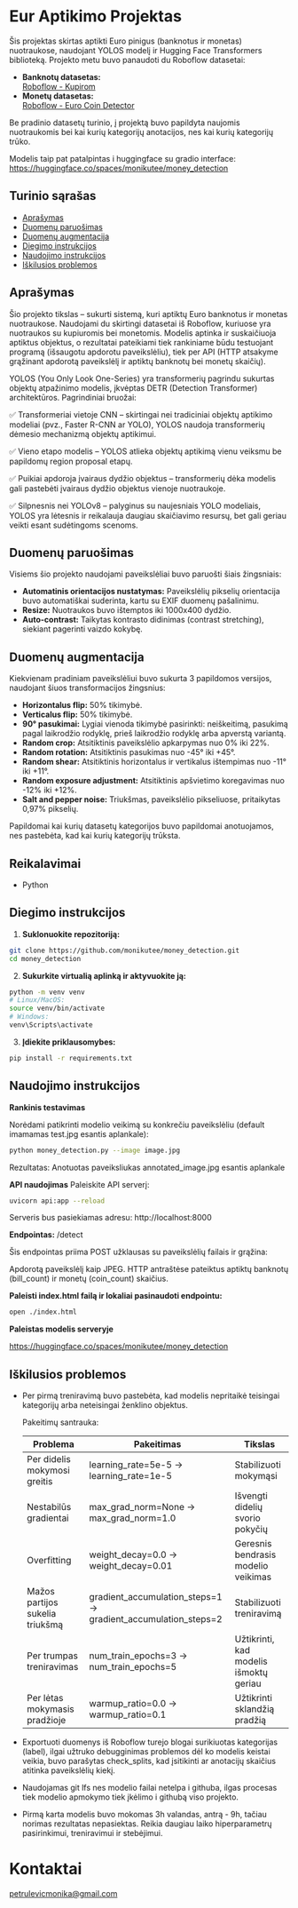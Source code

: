 # Eur Aptikimo Projektas

Šis projektas skirtas aptikti Euro pinigus (banknotus ir monetas) nuotraukose, naudojant YOLOS modelį ir Hugging Face Transformers biblioteką. Projekto metu buvo panaudoti du Roboflow datasetai:

- **Banknotų datasetas:**  
  [Roboflow - Kupirom](https://universe.roboflow.com/capstone-cz0rh/eur-e3z3g)
- **Monetų datasetas:**  
  [Roboflow - Euro Coin Detector](https://universe.roboflow.com/aag-oqasj/euro-coin-detector/dataset/6)

Be pradinio datasetų turinio, į projektą buvo papildyta naujomis nuotraukomis bei kai kurių kategorijų anotacijos, nes kai kurių kategorijų trūko.

Modelis taip pat patalpintas i huggingface su gradio interface:
https://huggingface.co/spaces/monikutee/money_detection

## Turinio sąrašas

- [Aprašymas](#aprašymas)
- [Duomenų paruošimas](#duomenų-paruošimas)
- [Duomenų augmentacija](#duomenų-augmentacija)
- [Diegimo instrukcijos](#diegimo-instrukcijos)
- [Naudojimo instrukcijos](#naudojimo-instrukcijos)
- [Iškilusios problemos](#iškilusios-problemos)

## Aprašymas

Šio projekto tikslas – sukurti sistemą, kuri aptiktų Euro banknotus ir monetas nuotraukose. Naudojami du skirtingi datasetai iš Roboflow, kuriuose yra nuotraukos su kupiuromis bei monetomis. Modelis aptinka ir suskaičiuoja aptiktus objektus, o rezultatai pateikiami tiek rankiniame būdu testuojant programą (išsaugotu apdorotu paveikslėliu), tiek per API (HTTP atsakyme grąžinant apdorotą paveikslėlį ir aptiktų banknotų bei monetų skaičių).


YOLOS (You Only Look One-Series) yra transformerių pagrindu sukurtas objektų atpažinimo modelis, įkvėptas DETR (Detection Transformer) architektūros. Pagrindiniai bruožai:

✅ Transformeriai vietoje CNN – skirtingai nei tradiciniai objektų aptikimo modeliai (pvz., Faster R-CNN ar YOLO), YOLOS naudoja transformerių dėmesio mechanizmą objektų aptikimui.

✅ Vieno etapo modelis – YOLOS atlieka objektų aptikimą vienu veiksmu be papildomų region proposal etapų.

✅ Puikiai apdoroja įvairaus dydžio objektus – transformerių dėka modelis gali pastebėti įvairaus dydžio objektus vienoje nuotraukoje.

✅ Silpnesnis nei YOLOv8 – palyginus su naujesniais YOLO modeliais, YOLOS yra lėtesnis ir reikalauja daugiau skaičiavimo resursų, bet gali geriau veikti esant sudėtingoms scenoms.



## Duomenų paruošimas

Visiems šio projekto naudojami paveikslėliai buvo paruošti šiais žingsniais:
- **Automatinis orientacijos nustatymas:** Paveikslėlių pikselių orientacija buvo automatiškai suderinta, kartu su EXIF duomenų pašalinimu.
- **Resize:** Nuotraukos buvo ištemptos iki 1000x400 dydžio.
- **Auto-contrast:** Taikytas kontrasto didinimas (contrast stretching), siekiant pagerinti vaizdo kokybę.

## Duomenų augmentacija

Kiekvienam pradiniam paveikslėliui buvo sukurta 3 papildomos versijos, naudojant šiuos transformacijos žingsnius:
- **Horizontalus flip:** 50% tikimybė.
- **Verticalus flip:** 50% tikimybė.
- **90° pasukimai:** Lygiai vienoda tikimybė pasirinkti: neiškeitimą, pasukimą pagal laikrodžio rodyklę, prieš laikrodžio rodyklę arba apverstą variantą.
- **Random crop:** Atsitiktinis paveikslėlio apkarpymas nuo 0% iki 22%.
- **Random rotation:** Atsitiktinis pasukimas nuo -45° iki +45°.
- **Random shear:** Atsitiktinis horizontalus ir vertikalus ištempimas nuo -11° iki +11°.
- **Random exposure adjustment:** Atsitiktinis apšvietimo koregavimas nuo -12% iki +12%.
- **Salt and pepper noise:** Triukšmas, paveikslėlio pikseliuose, pritaikytas 0,97% pikselių.

Papildomai kai kurių datasetų kategorijos buvo papildomai anotuojamos, nes pastebėta, kad kai kurių kategorijų trūksta.

## Reikalavimai

- Python

## Diegimo instrukcijos

1. **Suklonuokite repozitoriją:**

```bash
git clone https://github.com/monikutee/money_detection.git
cd money_detection
```

2. **Sukurkite virtualią aplinką ir aktyvuokite ją:**

```bash
python -m venv venv
# Linux/MacOS:
source venv/bin/activate
# Windows:
venv\Scripts\activate
```

3. **Įdiekite priklausomybes:**

```bash
pip install -r requirements.txt
```

## Naudojimo instrukcijos

**Rankinis testavimas**

Norėdami patikrinti modelio veikimą su konkrečiu paveikslėliu (default imamamas test.jpg esantis aplankale):


```bash
python money_detection.py --image image.jpg
```

Rezultatas: Anotuotas paveiksliukas annotated_image.jpg esantis aplankale

**API naudojimas**
Paleiskite API serverį:

```bash
uvicorn api:app --reload
```

Serveris bus pasiekiamas adresu: http://localhost:8000

**Endpointas:** /detect

Šis endpointas priima POST užklausas su paveikslėlių failais ir grąžina:

Apdorotą paveikslėlį kaip JPEG.
HTTP antraštėse pateiktus aptiktų banknotų (bill_count) ir monetų (coin_count) skaičius.

**Paleisti index.html failą ir lokaliai pasinaudoti endpointu:**

```bash
open ./index.html
```


**Paleistas modelis serveryje**

https://huggingface.co/spaces/monikutee/money_detection


## Iškilusios problemos


- Per pirmą treniravimą buvo pastebėta, kad modelis nepritaikė teisingai kategorijų arba neteisingai ženklino objektus. 

    Pakeitimų santrauka:
    
    | Problema  | Pakeitimas | Tikslas
    | ------------- | ------------- | ------------- |
    | Per didelis mokymosi greitis  | learning_rate=5e-5 ->	learning_rate=1e-5  | Stabilizuoti mokymąsi |
    | Nestabilūs gradientai  | max_grad_norm=None ->	max_grad_norm=1.0  | Išvengti didelių svorio pokyčių  |
    | Overfitting | weight_decay=0.0	-> weight_decay=0.01 | Geresnis bendrasis modelio veikimas  |
    | Mažos partijos sukelia triukšmą  | gradient_accumulation_steps=1 -> gradient_accumulation_steps=2  | Stabilizuoti treniravimą  |
    | Per trumpas treniravimas  | num_train_epochs=3 ->	num_train_epochs=5  | Užtikrinti, kad modelis išmoktų geriau  |
    | Per lėtas mokymasis pradžioje  | warmup_ratio=0.0	-> warmup_ratio=0.1  | 	Užtikrinti sklandžią pradžią  |

- Exportuoti duomenys iš Roboflow turejo blogai surikiuotas kategorijas (label), ilgai užtruko debugginimas problemos dėl ko modelis keistai veikia, buvo parašytas check_splits, kad įsitikinti ar anotacijų skaičius atitinka paveikslėlių kiekį.

- Naudojamas git lfs nes modelio failai netelpa i githuba, ilgas procesas tiek modelio apmokymo tiek įkėlimo i githubą viso projekto.

- Pirmą karta modelis buvo mokomas 3h valandas, antrą - 9h, tačiau norimas rezultatas nepasiektas. Reikia daugiau laiko hiperparametrų pasirinkimui, treniravimui ir stebėjimui.


# Kontaktai
petrulevicmonika@gmail.com




